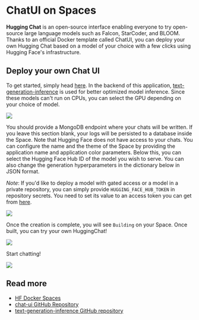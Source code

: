 # ChatUI on Spaces

**Hugging Chat** is an open-source interface enabling everyone to try open-source large language models such as Falcon, StarCoder, and BLOOM. Thanks to an official Docker template called ChatUI, you can deploy your own Hugging Chat based on a model of your choice with a few clicks using Hugging Face's infrastructure.

## Deploy your own Chat UI

To get started, simply head [here](https://huggingface.co/new-space?template=huggingchat/chat-ui-template). In the backend of this application, [text-generation-inference](https://github.com/huggingface/text-generation-inference) is used for better optimized model inference. Since these models can't run on CPUs, you can select the GPU depending on your choice of model. 

<a href="https://huggingface.co/new-space?template=huggingchat/chat-ui-template">
    <img src="https://huggingface.co/datasets/huggingface/documentation-images/resolve/main/hub/huggingface.co_spaces_docker_chatui_landing.png" />
</a>

You should provide a MongoDB endpoint where your chats will be written. If you leave this section blank, your logs will be persisted to a database inside the Space. Note that Hugging Face does not have access to your chats. You can configure the name and the theme of the Space by providing the application name and application color parameters.
Below this, you can select the Hugging Face Hub ID of the model you wish to serve. You can also change the generation hyperparameters in the dictionary below in JSON format. 

_Note_: If you'd like to deploy a model with gated access or a model in a private repository, you can simply provide `HUGGING_FACE_HUB_TOKEN` in repository secrets. You need to set its value to an access token you can get from [here](https://huggingface.co/settings/tokens).

<a href="Parameters">
    <img src="https://huggingface.co/datasets/huggingface/documentation-images/resolve/main/hub/huggingface.co_spaces_docker_chatui_params.png" />
</a>

Once the creation is complete, you will see `Building` on your Space. Once built, you can try your own HuggingChat!

<a href="Hugging Chat Landing UI">
    <img src="https://huggingface.co/datasets/huggingface/documentation-images/resolve/main/hub/huggingface.co_spaces_docker_chatui_ui.png" />
</a>

Start chatting!

<a href="Hugging Chat">
    <img src="https://huggingface.co/datasets/huggingface/documentation-images/resolve/main/hub/huggingface.co_spaces_docker_chatui_chat.png" />
</a>

## Read more

- [HF Docker Spaces](https://huggingface.co/docs/hub/spaces-sdks-docker)
- [chat-ui GitHub Repository](https://github.com/huggingface/chat-ui)
- [text-generation-inference GitHub repository](https://github.com/huggingface/text-generation-inference)

